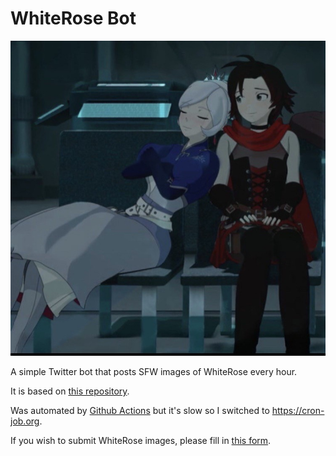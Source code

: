 # WhiteRose Bot

![WhiteRose](assets/whiterose.png "WhiteRose")

A simple Twitter bot that posts SFW images of WhiteRose every hour.

It is based on [this repository](https://github.com/patrickloeber/python-github-action-template/tree/main).

Was automated by [Github Actions](https://github.com/features/actions) but it's slow so I switched to https://cron-job.org.

If you wish to submit WhiteRose images, please fill in [this form](https://docs.google.com/forms/d/e/1FAIpQLSc8EdW-0LNfdTPTsb5KNzDhRewnvEw2Dbz5FB4SgDU49KTcpg/viewform?usp=sf_link).
